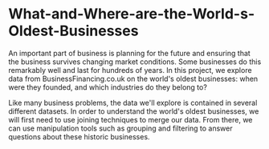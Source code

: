 # What-and-Where-are-the-World-s-Oldest-Businesses

An important part of business is planning for the future and ensuring that the business survives changing market conditions. Some businesses do this remarkably well and last for hundreds of years. In this project, we explore data from BusinessFinancing.co.uk on the world's oldest businesses: when were they founded, and which industries do they belong to?

Like many business problems, the data we'll explore is contained in several different datasets. In order to understand the world's oldest businesses, we will first need to use joining techniques to merge our data. From there, we can use manipulation tools such as grouping and filtering to answer questions about these historic businesses.

